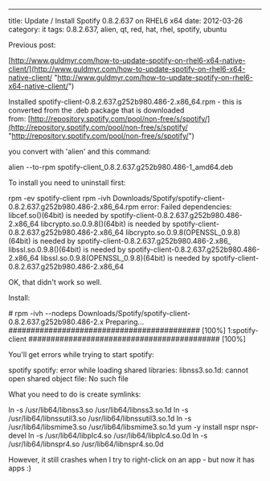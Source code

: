 ---
title: Update / Install Spotify 0.8.2.637 on RHEL6 x64
date: 2012-03-26
category: it
tags: 0.8.2.637, alien, qt, red, hat, rhel, spotify, ubuntu

Previous post:

[http://www.guldmyr.com/how-to-update-spotify-on-rhel6-x64-native-client/](http://www.guldmyr.com/how-to-update-spotify-on-rhel6-x64-native-client/ "http://www.guldmyr.com/how-to-update-spotify-on-rhel6-x64-native-client/")

Installed spotify-client-0.8.2.637.g252b980.486-2.x86\_64.rpm - this is converted from the .deb package that is downloaded from: [http://repository.spotify.com/pool/non-free/s/spotify/](http://repository.spotify.com/pool/non-free/s/spotify/ "http://repository.spotify.com/pool/non-free/s/spotify/")

you convert with 'alien' and this command:

alien --to-rpm spotify-client\_0.8.2.637.g252b980.486-1\_amd64.deb

To install you need to uninstall first:

rpm -ev spotify-client
rpm -ivh Downloads/Spotify/spotify-client-0.8.2.637.g252b980.486-2.x86\_64.rpm
error: Failed dependencies:
libcef.so()(64bit) is needed by spotify-client-0.8.2.637.g252b980.486-2.x86\_64
libcrypto.so.0.9.8()(64bit) is needed by spotify-client-0.8.2.637.g252b980.486-2.x86\_64
libcrypto.so.0.9.8(OPENSSL\_0.9.8)(64bit) is needed by spotify-client-0.8.2.637.g252b980.486-2.x86\_
libssl.so.0.9.8()(64bit) is needed by spotify-client-0.8.2.637.g252b980.486-2.x86\_64
libssl.so.0.9.8(OPENSSL\_0.9.8)(64bit) is needed by spotify-client-0.8.2.637.g252b980.486-2.x86\_64

OK, that didn't work so well.

Install:

\# rpm -ivh --nodeps Downloads/Spotify/spotify-client-0.8.2.637.g252b980.486-2.x
Preparing...                ########################################### \[100%\]
   1:spotify-client         ########################################### \[100%\]

You'll get errors while trying to start spotify:

spotify 
spotify: error while loading shared libraries: libnss3.so.1d: cannot open shared object file: No such file

What you need to do is create symlinks:

ln -s /usr/lib64/libnss3.so /usr/lib64/libnss3.so.1d
ln -s /usr/lib64/libnssutil3.so /usr/lib64/libnssutil3.so.1d
ln -s /usr/lib64/libsmime3.so /usr/lib64/libsmime3.so.1d
yum -y install nspr nspr-devel
ln -s /usr/lib64/libplc4.so /usr/lib64/libplc4.so.0d
ln -s /usr/lib64/libnspr4.so /usr/lib64/libnspr4.so.0d

However, it still crashes when I try to right-click on an app - but now it has apps :)
